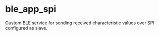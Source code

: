 # ble_app_spi
Custom BLE service for sending received characteristic values over SPI configured as slave. 
